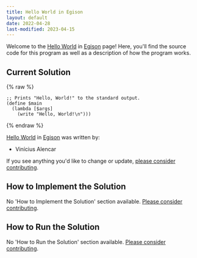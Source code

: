 ```yaml
---
title: Hello World in Egison
layout: default
date: 2022-04-28
last-modified: 2023-04-15
---
```


Welcome to the [Hello World](https://sampleprograms.io/projects/hello-world) in [Egison](https://sampleprograms.io/languages/egison) page! Here, you'll find the source code for this program as well as a description of how the program works.

## Current Solution

{% raw %}

```egison
;; Prints "Hello, World!" to the standard output.
(define $main
  (lambda [$args]
    (write "Hello, World!\n")))
```

{% endraw %}

[Hello World](https://sampleprograms.io/projects/hello-world) in [Egison](https://sampleprograms.io/languages/egison) was written by:

- Vinícius Alencar

If you see anything you'd like to change or update, [please consider contributing](https://github.com/TheRenegadeCoder/sample-programs).

## How to Implement the Solution

No 'How to Implement the Solution' section available. [Please consider contributing](https://github.com/TheRenegadeCoder/sample-programs-website).

## How to Run the Solution

No 'How to Run the Solution' section available. [Please consider contributing](https://github.com/TheRenegadeCoder/sample-programs-website).